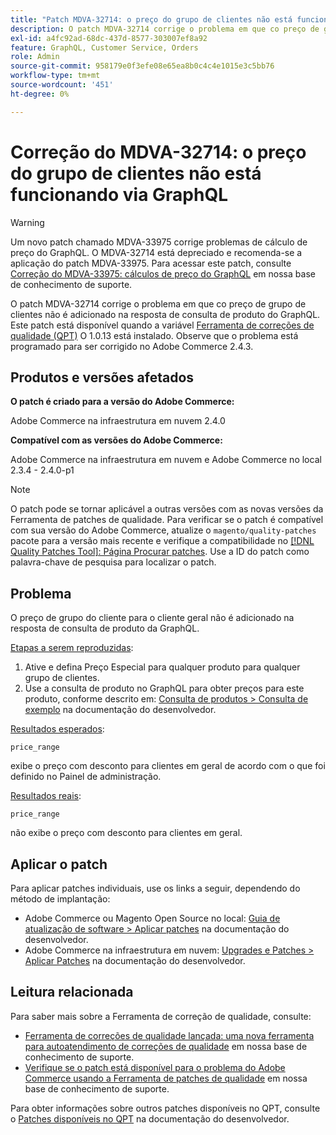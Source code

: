 ```yaml
---
title: "Patch MDVA-32714: o preço do grupo de clientes não está funcionando via GraphQL"
description: O patch MDVA-32714 corrige o problema em que сo preço de grupo de clientes não é adicionado na resposta de consulta de produto do GraphQL. Este patch está disponível quando a Ferramenta de correções de qualidade (QPT) 1.0.13 está instalada. Observe que o problema está programado para ser corrigido no Adobe Commerce 2.4.3.
exl-id: a4fc92ad-68dc-437d-8577-303007ef8a92
feature: GraphQL, Customer Service, Orders
role: Admin
source-git-commit: 958179e0f3efe08e65ea8b0c4c4e1015e3c5bb76
workflow-type: tm+mt
source-wordcount: '451'
ht-degree: 0%

---
```


# Correção do MDVA-32714: o preço do grupo de clientes não está funcionando via GraphQL

>[!WARNING]
>
>Um novo patch chamado MDVA-33975 corrige problemas de cálculo de preço do GraphQL. O MDVA-32714 está depreciado e recomenda-se a aplicação do patch MDVA-33975. Para acessar este patch, consulte [Correção do MDVA-33975: cálculos de preço do GraphQL](https://experienceleague.adobe.com/docs/commerce-knowledge-base/kb/support-tools/patches/mdva-33975-magento-patch-graphql-price-calculations.html) em nossa base de conhecimento de suporte.

O patch MDVA-32714 corrige o problema em que сo preço de grupo de clientes não é adicionado na resposta de consulta de produto do GraphQL. Este patch está disponível quando a variável [Ferramenta de correções de qualidade (QPT)](https://devdocs.magento.com/guides/v2.4/comp-mgr/patching.html#mqp) O 1.0.13 está instalado. Observe que o problema está programado para ser corrigido no Adobe Commerce 2.4.3.

## Produtos e versões afetados

**O patch é criado para a versão do Adobe Commerce:**

Adobe Commerce na infraestrutura em nuvem 2.4.0

**Compatível com as versões do Adobe Commerce:**

Adobe Commerce na infraestrutura em nuvem e Adobe Commerce no local 2.3.4 - 2.4.0-p1

>[!NOTE]
>
>O patch pode se tornar aplicável a outras versões com as novas versões da Ferramenta de patches de qualidade. Para verificar se o patch é compatível com sua versão do Adobe Commerce, atualize o `magento/quality-patches` pacote para a versão mais recente e verifique a compatibilidade no [[!DNL Quality Patches Tool]: Página Procurar patches](https://devdocs.magento.com/quality-patches/tool.html#patch-grid). Use a ID do patch como palavra-chave de pesquisa para localizar o patch.

## Problema

O preço de grupo do cliente para o cliente geral não é adicionado na resposta de consulta de produto da GraphQL.

<u>Etapas a serem reproduzidas</u>:

1. Ative e defina Preço Especial para qualquer produto para qualquer grupo de clientes.
1. Use a consulta de produto no GraphQL para obter preços para este produto, conforme descrito em: [Consulta de produtos > Consulta de exemplo](https://devdocs.magento.com/guides/v2.4/graphql/queries/products.html#sample-queries) na documentação do desenvolvedor.

<u>Resultados esperados</u>:

```api
price_range
```

exibe o preço com desconto para clientes em geral de acordo com o que foi definido no Painel de administração.

<u>Resultados reais</u>:

```api
price_range
```

não exibe o preço com desconto para clientes em geral.

## Aplicar o patch

Para aplicar patches individuais, use os links a seguir, dependendo do método de implantação:

* Adobe Commerce ou Magento Open Source no local: [Guia de atualização de software > Aplicar patches](https://devdocs.magento.com/guides/v2.4/comp-mgr/patching/mqp.html) na documentação do desenvolvedor.
* Adobe Commerce na infraestrutura em nuvem: [Upgrades e Patches > Aplicar Patches](https://devdocs.magento.com/cloud/project/project-patch.html) na documentação do desenvolvedor.

## Leitura relacionada

Para saber mais sobre a Ferramenta de correção de qualidade, consulte:

* [Ferramenta de correções de qualidade lançada: uma nova ferramenta para autoatendimento de correções de qualidade](/help/announcements/adobe-commerce-announcements/magento-quality-patches-released-new-tool-to-self-serve-quality-patches.md) em nossa base de conhecimento de suporte.
* [Verifique se o patch está disponível para o problema do Adobe Commerce usando a Ferramenta de patches de qualidade](/help/support-tools/patches-available-in-qpt-tool/check-patch-for-magento-issue-with-magento-quality-patches.md) em nossa base de conhecimento de suporte.

Para obter informações sobre outros patches disponíveis no QPT, consulte o [Patches disponíveis no QPT](https://devdocs.magento.com/quality-patches/tool.html#patch-grid) na documentação do desenvolvedor.

